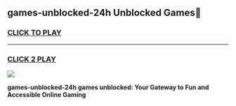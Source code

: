 
## games-unblocked-24h Unblocked Games👋
<h3>
<a href="https://news.freeplayer.one?title=games-unblocked-24h&ref=16F">CLICK TO PLAY</a></h3>
<hr>

<h3>
<a href="https://news.freeplayer.one?title=games-unblocked-24h&ref=16F">CLICK 2 PLAY</a>
  
</h3>

<a href="https://news.freeplayer.one?title=games-unblocked-24h&ref=16F/"><img src="https://clearcache.store/games.png"></a>


**games-unblocked-24h games unblocked: Your Gateway to Fun and Accessible Online Gaming**
